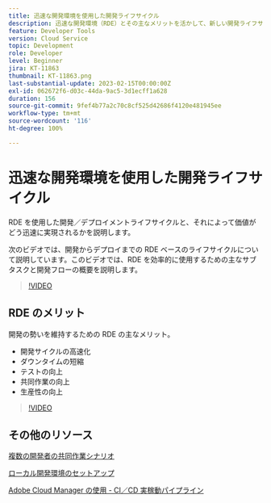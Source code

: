 ```yaml
---
title: 迅速な開発環境を使用した開発ライフサイクル
description: 迅速な開発環境（RDE）とその主なメリットを活かして、新しい開発ライフサイクルがどのようなものになるかを説明します。
feature: Developer Tools
version: Cloud Service
topic: Development
role: Developer
level: Beginner
jira: KT-11863
thumbnail: KT-11863.png
last-substantial-update: 2023-02-15T00:00:00Z
exl-id: 062672f6-d03c-44da-9ac5-3d1ecff1a628
duration: 156
source-git-commit: 9fef4b77a2c70c8cf525d42686f4120e481945ee
workflow-type: tm+mt
source-wordcount: '116'
ht-degree: 100%

---
```


# 迅速な開発環境を使用した開発ライフサイクル

RDE を使用した開発／デプロイメントライフサイクルと、それによって価値がどう迅速に実現されるかを説明します。

次のビデオでは、開発からデプロイまでの RDE ベースのライフサイクルについて説明しています。このビデオでは、RDE を効率的に使用するための主なサブタスクと開発フローの概要を説明します。

>[!VIDEO](https://video.tv.adobe.com/v/3415492?quality=12&learn=on)


## RDE のメリット

開発の勢いを維持するための RDE の主なメリット。

- 開発サイクルの高速化
- ダウンタイムの短縮
- テストの向上
- 共同作業の向上
- 生産性の向上

>[!VIDEO](https://video.tv.adobe.com/v/3415493?quality=12&learn=on)

## その他のリソース

[複数の開発者の共同作業シナリオ](https://experienceleague.adobe.com/docs/experience-manager-cloud-service/content/implementing/developing/rapid-development-environments.html?lang=ja#multiple-developers-collaborating-on-the-same-rde)

[ローカル開発環境のセットアップ](https://experienceleague.adobe.com/docs/experience-manager-learn/cloud-service/local-development-environment-set-up/overview.html?lang=ja)

[Adobe Cloud Manager の使用 - CI／CD 実稼動パイプライン](https://experienceleague.adobe.com/docs/experience-manager-learn/cloud-service/cloud-manager/cicd-production-pipeline.html?lang=ja)

